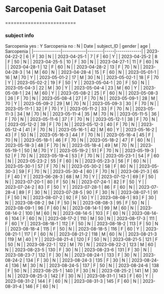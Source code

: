 # Sarcopenia Gait Dataset
=========================
### subject info
Sarcopenia yes : Y
Sarcopenia no : N
| Date         | subject_ID | gender | age | Sarcopenia  |
|--------------|------------|--------|-----|-------------|
| 2023-04-22-2 | 6          | F      | 30  | N           |
| 2023-04-25-1 | 7          | F      | 60  | Y           |
| 2023-04-25-2 | 8          | F      | 50  | N           |
| 2023-04-25-5 | 10         | F      | 30  | N           |
| 2023-04-27-1 | 11         | F      | 60  | N           |
| 2023-04-28-1 | 12         | F      | 60  | N           |
| 2023-04-28-2 | 13         | F      | 70  | N           |
| 2023-04-28-3 | 14         | M      | 60  | N           |
| 2023-04-28-4 | 15         | F      | 60  | N           |
| 2023-05-01-1 | 16         | M      | 70  | Y           |
| 2023-05-01-2 | 17         | M      | 30  | N           |
| 2023-05-02-1 | 18         | F      | 70  | Y           |
| 2023-05-02-2 | 19         | F      | 50  | Y           |
| 2023-05-04-1 | 20         | F      | 50  | N           |
| 2023-05-04-3 | 22         | M      | 30  | Y           |
| 2023-05-04-4 | 23         | M      | 60  | Y           |
| 2023-05-08-1 | 24         | M      | 60  | Y           |
| 2023-05-08-2 | 25         | F      | 60  | N           |
| 2023-05-08-3 | 26         | F      | 70  | N           |
| 2023-05-08-4 | 27         | F      | 70  | N           |
| 2023-05-09-1 | 28         | M      | 70  | Y           |
| 2023-05-09-2 | 29         | M      | 70  | N           |
| 2023-05-09-3 | 30         | F      | 70  | N           |
| 2023-05-11-1 | 32         | F      | 70  | Y           |
| 2023-05-11-2 | 33         | F      | 70  | N           |
| 2023-05-11-3 | 34         | M      | 70  | N           |
| 2023-05-11-4 | 35         | M      | 70  | N           |
| 2023-05-11-5 | 36         | F      | 70  | N           |
| 2023-05-11-6 | 37         | F      | 70  | N           |
| 2023-05-12-1 | 38         | F      | 70  | N           |
| 2023-05-12-2 | 39         | F      | 70  | N           |
| 2023-05-12-3 | 40         | F      | 70  | N           |
| 2023-05-12-4 | 41         | F      | 70  | N           |
| 2023-05-16-1 | 42         | M      | 60  | Y           |
| 2023-05-16-2 | 43         | F      | 50  | N           |
| 2023-05-16-3 | 44         | F      | 70  | N           |
| 2023-05-16-4 | 45         | F      | 70  | N           |
| 2023-05-18-1 | 46         | F      | 70  | N           |
| 2023-05-18-2 | 47         | F      | 60  | N           |
| 2023-05-18-3 | 48         | F      | 70  | N           |
| 2023-05-18-4 | 49         | M      | 70  | N           |
| 2023-05-19-1 | 50         | M      | 70  | Y           |
| 2023-05-19-2 | 51         | F      | 70  | N           |
| 2023-05-19-3 | 52         | F      | 70  | N           |
| 2023-05-19-4 | 53         | F      | 70  | N           |
| 2023-05-23-1 | 54         | F      | 60  | N           |
| 2023-05-23-2 | 55         | F      | 60  | N           |
| 2023-05-23-3 | 56         | F      | 60  | N           |
| 2023-05-30-1 | 57         | F      | 70  | N           |
| 2023-05-30-2 | 58         | F      | 80  | N           |
| 2023-05-30-3 | 59         | F      | 70  | N           |
| 2023-05-30-4 | 60         | F      | 70  | N           |
| 2023-06-21-3 | 65         | F      | 40  | Y           |
| 2023-06-28-3 | 68         | M      | 70  | Y           |
| 2023-07-12-1 | 69         | F      | 50  | N           |
| 2023-07-20-1 | 80         | F      | 50  | N           |
| 2023-07-24-1 | 82         | F      | 50  | Y           |
| 2023-07-24-2 | 83         | F      | 50  | Y           |
| 2023-07-28-1 | 86         | F      | 60  | N           |
| 2023-07-28-4 | 89         | F      | 30  | N           |
| 2023-07-28-5 | 90         | F      | 30  | N           |
| 2023-08-07-1 | 91         | F      | 50  | N           |
| 2023-08-07-2 | 92         | F      | 50  | Y           |
| 2023-08-08-1 | 93         | F      | 30  | N           |
| 2023-08-08-2 | 94         | F      | 50  | N           |
| 2023-08-08-3 | 95         | F      | 50  | N           |
| 2023-08-09-1 | 96         | F      | 60  | N           |
| 2023-08-14-1 | 99         | M      | 60  | N           |
| 2023-08-14-2 | 100        | M      | 60  | N           |
| 2023-08-14-5 | 103        | F      | 60  | N           |
| 2023-08-14-6 | 104        | F      | 60  | N           |
| 2023-08-17-2 | 110        | M      | 50  | N           |
| 2023-08-17-3 | 111        | F      | 60  | Y           |
| 2023-08-18-1 | 112        | F      | 50  | N           |
| 2023-08-18-2 | 113        | F      | 50  | N           |
| 2023-08-18-4 | 115        | F      | 50  | N           |
| 2023-08-18-5 | 116        | F      | 60  | Y           |
| 2023-08-21-1 | 117        | F      | 60  | N           |
| 2023-08-21-2 | 118        | M      | 60  | N           |
| 2023-08-21-3 | 119        | M      | 40  | Y           |
| 2023-08-21-4 | 120        | F      | 50  | N           |
| 2023-08-21-5 | 121        | F      | 50  | N           |
| 2023-08-22-1 | 122        | M      | 70  | N           |
| 2023-08-22-2 | 123        | M      | 60  | N           |
| 2023-08-23-5 | 130        | F      | 30  | N           |
| 2023-08-23-6 | 131        | F      | 30  | N           |
| 2023-08-23-7 | 132        | F      | 30  | N           |
| 2023-08-24-1 | 133        | F      | 30  | N           |
| 2023-08-24-2 | 134        | F      | 30  | N           |
| 2023-08-24-3 | 135        | F      | 30  | N           |
| 2023-08-24-4 | 136        | M      | 30  | N           |
| 2023-08-24-5 | 137        | F      | 50  | N           |
| 2023-08-24-6 | 138        | F      | 50  | N           |
| 2023-08-25-1 | 140        | F      | 30  | N           |
| 2023-08-25-2 | 141        | M      | 30  | N           |
| 2023-08-25-3 | 142        | F      | 30  | N           |
| 2023-08-31-1 | 143        | F      | 60  | Y           |
| 2023-08-31-2 | 144        | F      | 60  | N           |
| 2023-08-31-3 | 145        | F      | 60  | N           |
| 2023-08-31-4 | 146        | F      | 60  | N           |
